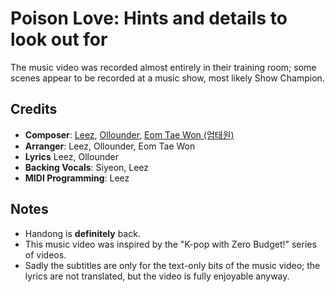 # Poison Love: Hints and details to look out for

The music video was recorded almost entirely in their training room; some scenes appear to be recorded at a music show, most likely Show Champion.

## Credits

* **Composer**: [Leez](https://www.discogs.com/artist/6450670-Leez-2), [Ollounder](https://www.discogs.com/artist/6450665-Ollounder), [Eom Tae Won (엄태원)](https://www.discogs.com/artist/8720464-%EC%97%84%ED%83%9C%EC%9B%90)
* **Arranger**: Leez, Ollounder, Eom Tae Won
* **Lyrics** Leez, Ollounder
* **Backing Vocals**: Siyeon, Leez
* **MIDI Programming**: Leez

## Notes

* Handong is **definitely** back.
* This music video was inspired by the "K-pop with Zero Budget!" series of videos.
* Sadly the subtitles are only for the text-only bits of the music video; the lyrics are not translated, but the video is fully enjoyable anyway.
